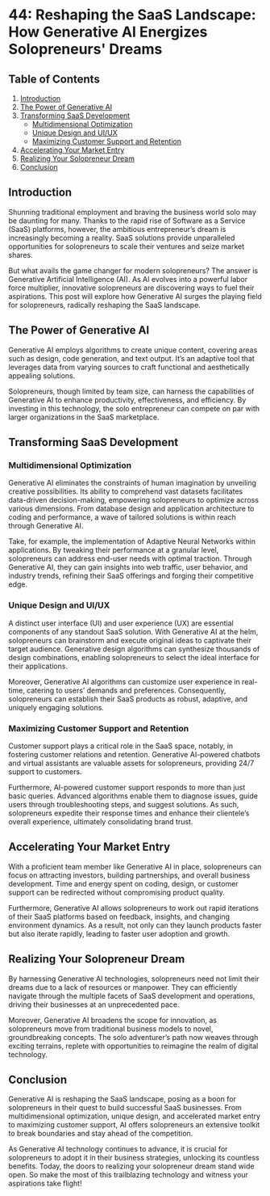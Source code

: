# 44: Reshaping the SaaS Landscape: How Generative AI Energizes Solopreneurs' Dreams

## Table of Contents

1. [Introduction](#introduction)
2. [The Power of Generative AI](#power-of-generative-ai)
3. [Transforming SaaS Development](#transforming-saas-development)
   * [Multidimensional Optimization](#multidimensional-optimization)
   * [Unique Design and UI/UX](#unique-design-ui/ux)
   * [Maximizing Customer Support and Retention](#maximizing-customer-support-and-retention)
4. [Accelerating Your Market Entry](#accelerating-your-market-entry)
5. [Realizing Your Solopreneur Dream](#realizing-your-solopreneur-dream)
6. [Conclusion](#conclusion)

<a id='introduction'></a>
## Introduction

Shunning traditional employment and braving the business world solo may be daunting for many. Thanks to the rapid rise of Software as a Service (SaaS) platforms, however, the ambitious entrepreneur’s dream is increasingly becoming a reality. SaaS solutions provide unparalleled opportunities for solopreneurs to scale their ventures and seize market shares.

But what avails the game changer for modern solopreneurs? The answer is Generative Artificial Intelligence (AI). As AI evolves into a powerful labor force multiplier, innovative solopreneurs are discovering ways to fuel their aspirations. This post will explore how Generative AI surges the playing field for solopreneurs, radically reshaping the SaaS landscape.

<a id='power-of-generative-ai'></a>
## The Power of Generative AI

Generative AI employs algorithms to create unique content, covering areas such as design, code generation, and text output. It’s an adaptive tool that leverages data from varying sources to craft functional and aesthetically appealing solutions.

Solopreneurs, though limited by team size, can harness the capabilities of Generative AI to enhance productivity, effectiveness, and efficiency. By investing in this technology, the solo entrepreneur can compete on par with larger organizations in the SaaS marketplace.

<a id='transforming-saas-development'></a>
## Transforming SaaS Development

### Multidimensional Optimization

<a id='multidimensional-optimization'></a>
Generative AI eliminates the constraints of human imagination by unveiling creative possibilities. Its ability to comprehend vast datasets facilitates data-driven decision-making, empowering solopreneurs to optimize across various dimensions. From database design and application architecture to coding and performance, a wave of tailored solutions is within reach through Generative AI.

Take, for example, the implementation of Adaptive Neural Networks within applications. By tweaking their performance at a granular level, solopreneurs can address end-user needs with optimal traction. Through Generative AI, they can gain insights into web traffic, user behavior, and industry trends, refining their SaaS offerings and forging their competitive edge.

### Unique Design and UI/UX

<a id='unique-design-ui/ux'></a>
A distinct user interface (UI) and user experience (UX) are essential components of any standout SaaS solution. With Generative AI at the helm, solopreneurs can brainstorm and execute original ideas to captivate their target audience. Generative design algorithms can synthesize thousands of design combinations, enabling solopreneurs to select the ideal interface for their applications.

Moreover, Generative AI algorithms can customize user experience in real-time, catering to users’ demands and preferences. Consequently, solopreneurs can establish their SaaS products as robust, adaptive, and uniquely engaging solutions.

### Maximizing Customer Support and Retention

<a id='maximizing-customer-support-and-retention'></a>
Customer support plays a critical role in the SaaS space, notably, in fostering customer relations and retention. Generative AI-powered chatbots and virtual assistants are valuable assets for solopreneurs, providing 24/7 support to customers.

Furthermore, AI-powered customer support responds to more than just basic queries. Advanced algorithms enable them to diagnose issues, guide users through troubleshooting steps, and suggest solutions. As such, solopreneurs expedite their response times and enhance their clientele’s overall experience, ultimately consolidating brand trust.

<a id='accelerating-your-market-entry'></a>
## Accelerating Your Market Entry

With a proficient team member like Generative AI in place, solopreneurs can focus on attracting investors, building partnerships, and overall business development. Time and energy spent on coding, design, or customer support can be redirected without compromising product quality.

Furthermore, Generative AI allows solopreneurs to work out rapid iterations of their SaaS platforms based on feedback, insights, and changing environment dynamics. As a result, not only can they launch products faster but also iterate rapidly, leading to faster user adoption and growth.

<a id='realizing-your-solopreneur-dream'></a>
## Realizing Your Solopreneur Dream

By harnessing Generative AI technologies, solopreneurs need not limit their dreams due to a lack of resources or manpower. They can efficiently navigate through the multiple facets of SaaS development and operations, driving their businesses at an unprecedented pace.

Moreover, Generative AI broadens the scope for innovation, as solopreneurs move from traditional business models to novel, groundbreaking concepts. The solo adventurer’s path now weaves through exciting terrains, replete with opportunities to reimagine the realm of digital technology.

<a id='conclusion'></a>
## Conclusion

Generative AI is reshaping the SaaS landscape, posing as a boon for solopreneurs in their quest to build successful SaaS businesses. From multidimensional optimization, unique design, and accelerated market entry to maximizing customer support, AI offers solopreneurs an extensive toolkit to break boundaries and stay ahead of the competition.

As Generative AI technology continues to advance, it is crucial for solopreneurs to adopt it in their business strategies, unlocking its countless benefits. Today, the doors to realizing your solopreneur dream stand wide open. So make the most of this trailblazing technology and witness your aspirations take flight!